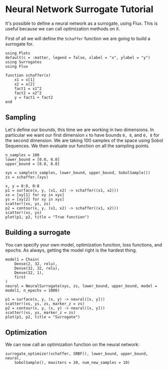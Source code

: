 # Neural Network Surrogate Tutorial

It's possible to define a neural network as a surrogate, using Flux.
This is useful because we can call optimization methods on it.

First of all we will define the `Schaffer` function we are going to build a surrogate for.

```@example Neural_surrogate
using Plots
default(c = :matter, legend = false, xlabel = "x", ylabel = "y")
using Surrogates
using Flux

function schaffer(x)
    x1 = x[1]
    x2 = x[2]
    fact1 = x1^2
    fact2 = x2^2
    y = fact1 + fact2
end
```

## Sampling

Let's define our bounds, this time we are working in two dimensions. In particular we want our first dimension `x` to have bounds `0, 8`, and `0, 8` for the second dimension. We are taking 100 samples of the space using Sobol Sequences. We then evaluate our function on all the sampling points.

```@example Neural_surrogate
n_samples = 100
lower_bound = [0.0, 0.0]
upper_bound = [8.0, 8.0]

xys = sample(n_samples, lower_bound, upper_bound, SobolSample())
zs = schaffer.(xys)
```

```@example Neural_surrogate
x, y = 0:8, 0:8
p1 = surface(x, y, (x1, x2) -> schaffer((x1, x2)))
xs = [xy[1] for xy in xys]
ys = [xy[2] for xy in xys]
scatter!(xs, ys, zs)
p2 = contour(x, y, (x1, x2) -> schaffer((x1, x2)))
scatter!(xs, ys)
plot(p1, p2, title = "True function")
```

## Building a surrogate

You can specify your own model, optimization function, loss functions, and epochs.
As always, getting the model right is the hardest thing.

```@example Neural_surrogate
model1 = Chain(
    Dense(2, 32, relu),
    Dense(32, 32, relu),
    Dense(32, 1),
    first
)
neural = NeuralSurrogate(xys, zs, lower_bound, upper_bound, model = model1, n_epochs = 1000)
```

```@example Neural_surrogate
p1 = surface(x, y, (x, y) -> neural([x, y]))
scatter!(xs, ys, zs, marker_z = zs)
p2 = contour(x, y, (x, y) -> neural([x, y]))
scatter!(xs, ys, marker_z = zs)
plot(p1, p2, title = "Surrogate")
```

## Optimization

We can now call an optimization function on the neural network:

```@example Neural_surrogate
surrogate_optimize!(schaffer, SRBF(), lower_bound, upper_bound, neural,
    SobolSample(), maxiters = 20, num_new_samples = 10)
```
